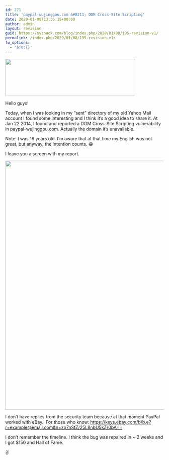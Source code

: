 ```yaml
---
id: 271
title: 'paypal-wujinggou.com &#8211; DOM Cross-Site Scripting'
date: 2020-01-08T13:36:15+00:00
author: admin
layout: revision
guid: https://syzhack.com/blog/index.php/2020/01/08/195-revision-v1/
permalink: /index.php/2020/01/08/195-revision-v1/
fw_options:
  - 'a:0:{}'
---
```

<img class="wp-image-79 aligncenter" src="https://syzhack.com/blog/wp-content/uploads/2018/12/Paypal-Logo-2015.png" alt="" width="413" height="118" />

Hello guys!

Today, when I was looking in my &#8220;sent&#8221; directory of my old Yahoo Mail account I found some interesting and I think it&#8217;s a good idea to share it. At Jan 22 2014, I found and reported a DOM Cross-Site Scripting vulnerability in paypal-wujinggou.com. Actually the domain it&#8217;s unavailable.

Note: I was 16 years old. I&#8217;m aware that at that time my English was not great, but anyway, the intention counts. 😁

I leave you a screen with my report.

<img class="alignnone size-full wp-image-196" src="https://syzhack.com/blog/wp-content/uploads/2019/02/paypalold.png" alt="" width="1604" height="792" /> 

I don&#8217;t have replies from the security team because at that moment PayPal worked with eBay.  For those who know: https://keys.ebay.com/b/b.e?r=example@email.com&n=zo7nStZ/25L8nbU5kZr0bA==

I don&#8217;t remember the timeline. I think the bug was repaired in ~ 2 weeks and I got $150 and Hall of Fame.

✌